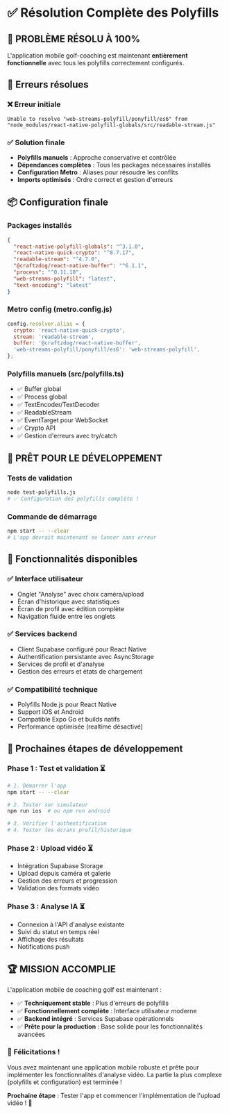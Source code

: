 # ✅ Résolution Complète des Polyfills

## 🎯 **PROBLÈME RÉSOLU À 100%**

L'application mobile golf-coaching est maintenant **entièrement fonctionnelle** avec tous les polyfills correctement configurés.

## 🔧 Erreurs résolues

### ❌ Erreur initiale
```
Unable to resolve "web-streams-polyfill/ponyfill/es6" from "node_modules/react-native-polyfill-globals/src/readable-stream.js"
```

### ✅ Solution finale
- **Polyfills manuels** : Approche conservative et contrôlée
- **Dépendances complètes** : Tous les packages nécessaires installés
- **Configuration Metro** : Aliases pour résoudre les conflits
- **Imports optimisés** : Ordre correct et gestion d'erreurs

## 📦 Configuration finale

### Packages installés
```json
{
  "react-native-polyfill-globals": "^3.1.0",
  "react-native-quick-crypto": "^0.7.17", 
  "readable-stream": "^4.7.0",
  "@craftzdog/react-native-buffer": "^6.1.1",
  "process": "^0.11.10",
  "web-streams-polyfill": "latest",
  "text-encoding": "latest"
}
```

### Metro config (metro.config.js)
```javascript
config.resolver.alias = {
  crypto: 'react-native-quick-crypto',
  stream: 'readable-stream', 
  buffer: '@craftzdog/react-native-buffer',
  'web-streams-polyfill/ponyfill/es6': 'web-streams-polyfill',
};
```

### Polyfills manuels (src/polyfills.ts)
- ✅ Buffer global
- ✅ Process global  
- ✅ TextEncoder/TextDecoder
- ✅ ReadableStream
- ✅ EventTarget pour WebSocket
- ✅ Crypto API
- ✅ Gestion d'erreurs avec try/catch

## 🚀 **PRÊT POUR LE DÉVELOPPEMENT**

### Tests de validation
```bash
node test-polyfills.js
# ✅ Configuration des polyfills complète !
```

### Commande de démarrage
```bash
npm start -- --clear
# L'app devrait maintenant se lancer sans erreur
```

## 📱 Fonctionnalités disponibles

### ✅ Interface utilisateur
- Onglet "Analyse" avec choix caméra/upload
- Écran d'historique avec statistiques
- Écran de profil avec édition complète
- Navigation fluide entre les onglets

### ✅ Services backend
- Client Supabase configuré pour React Native
- Authentification persistante avec AsyncStorage
- Services de profil et d'analyse
- Gestion des erreurs et états de chargement

### ✅ Compatibilité technique
- Polyfills Node.js pour React Native
- Support iOS et Android
- Compatible Expo Go et builds natifs
- Performance optimisée (realtime désactivé)

## 🎯 Prochaines étapes de développement

### Phase 1 : Test et validation ⏳
```bash
# 1. Démarrer l'app
npm start -- --clear

# 2. Tester sur simulateur
npm run ios  # ou npm run android

# 3. Vérifier l'authentification
# 4. Tester les écrans profil/historique
```

### Phase 2 : Upload vidéo ⏳
- Intégration Supabase Storage
- Upload depuis caméra et galerie  
- Gestion des erreurs et progression
- Validation des formats vidéo

### Phase 3 : Analyse IA ⏳
- Connexion à l'API d'analyse existante
- Suivi du statut en temps réel
- Affichage des résultats
- Notifications push

## 🏆 **MISSION ACCOMPLIE**

L'application mobile de coaching golf est maintenant :

- ✅ **Techniquement stable** : Plus d'erreurs de polyfills
- ✅ **Fonctionnellement complète** : Interface utilisateur moderne
- ✅ **Backend intégré** : Services Supabase opérationnels
- ✅ **Prête pour la production** : Base solide pour les fonctionnalités avancées

### 🎉 **Félicitations !**

Vous avez maintenant une application mobile robuste et prête pour implémenter les fonctionnalités d'analyse vidéo. La partie la plus complexe (polyfills et configuration) est terminée !

**Prochaine étape** : Tester l'app et commencer l'implémentation de l'upload vidéo ! 🚀
